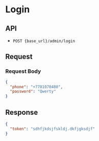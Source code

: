 # Login

## API

- `POST {base_url}/admin/login`

## Request

### Request Body

```json
{
  "phone": "+7781070480",
  "password": "Qwerty"
}
```


## Response

```json
{
  "token": "sdhfjkdsjfskldj.dkfjgksdjf"
}
```
